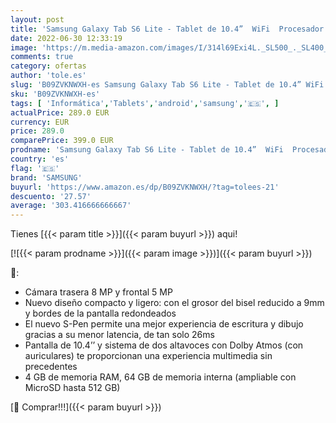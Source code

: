 ```yaml
---
layout: post
title: 'Samsung Galaxy Tab S6 Lite - Tablet de 10.4”  WiFi  Procesador Qualcomm Snapdragon 720G  4 GB RAM  64 GB Almacenamiento  Android 12   Color Gris  Versión española'
date: 2022-06-30 12:33:19
image: 'https://m.media-amazon.com/images/I/314l69Exi4L._SL500_._SL400_.jpg'
comments: true
category: ofertas
author: 'tole.es'
slug: 'B09ZVKNWXH-es Samsung Galaxy Tab S6 Lite - Tablet de 10.4” WiFi...'
sku: 'B09ZVKNWXH-es'
tags: [ 'Informática','Tablets','android','samsung','🇪🇸', ]
actualPrice: 289.0 EUR
currency: EUR
price: 289.0
comparePrice: 399.0 EUR
prodname: 'Samsung Galaxy Tab S6 Lite - Tablet de 10.4”  WiFi  Procesador Qualcomm Snapdragon 720G  4 GB RAM  64 GB Almacenamiento  Android 12   Color Gris  Versión española'
country: 'es'
flag: '🇪🇸'
brand: 'SAMSUNG'
buyurl: 'https://www.amazon.es/dp/B09ZVKNWXH/?tag=tolees-21'
descuento: '27.57'
average: '303.416666666667'
---
```


Tienes [{{< param title >}}]({{< param buyurl >}}) aqui!

[![{{< param prodname >}}]({{< param image >}})]({{< param buyurl >}})

🔎:

- Cámara trasera 8 MP y frontal 5 MP
- Nuevo diseño compacto y ligero: con el grosor del bisel reducido a 9mm y bordes de la pantalla redondeados
- El nuevo S-Pen permite una mejor experiencia de escritura y dibujo gracias a su menor latencia, de tan solo 26ms
- Pantalla de 10.4’’ y sistema de dos altavoces con Dolby Atmos (con auriculares) te proporcionan una experiencia multimedia sin precedentes
- 4 GB de memoria RAM, 64 GB de memoria interna (ampliable con MicroSD hasta 512 GB)

[🛒 Comprar!!!]({{< param buyurl >}})
